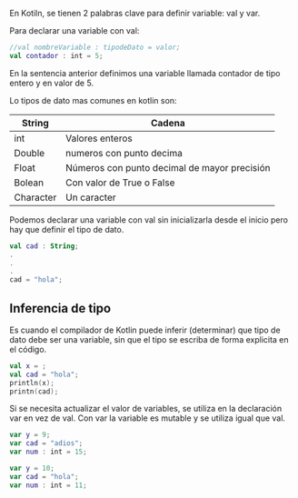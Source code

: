 
En Kotiln, se tienen 2 palabras clave para definir variable: val y var. 

Para declarar una variable con val: 

~~~kotlin
//val nombreVariable : tipodeDato = valor;
val contador : int = 5;
~~~

En la sentencia anterior definimos una variable llamada contador de tipo entero y en valor de 5.

Lo tipos de dato mas comunes en kotlin son:

| String    | Cadena                                       |
| --------- | -------------------------------------------- |
| int       | Valores enteros                              |
| Double    | numeros con punto decima                     |
| Float     | Números con punto decimal de mayor precisión |
| Bolean    | Con valor de True o False                    |
| Character | Un caracter                                  |

Podemos declarar una variable con val sin inicializarla desde el inicio pero hay que definir el tipo de dato. 

~~~kotlin
val cad : String;
.
.
.
cad = "hola";
~~~

## Inferencia de tipo

Es cuando el compilador de Kotlin puede inferir (determinar) que tipo de dato debe ser una variable, sin que el tipo se escriba de forma explicita en el código. 

~~~kotlin
val x = ;
val cad = "hola";
println(x);
printn(cad);
~~~

Si se necesita actualizar el valor de variables, se utiliza en la declaración var en vez de val. Con var la variable es mutable y se utiliza igual que val. 

~~~kotlin
var y = 9;
var cad = "adios";
var num : int = 15;

var y = 10;
var cad = "hola";
var num : int = 11;
~~~







